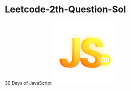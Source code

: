 # Leetcode-2th-Question-Sol
30 Days of JavaScript
<img src="https://raw.githubusercontent.com/mhmod33/Leetcode-2th-Question-Sol/main/download.png" width="200">
